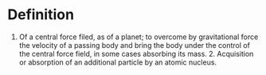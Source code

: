# Definition

1.  Of a central force filed, as of a planet; to overcome by
    gravitational force the velocity of a passing body and bring the
    body under the control of the central force field, in some cases
    absorbing its mass. 2. Acquisition or absorption of an additional
    particle by an atomic nucleus.
